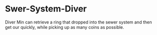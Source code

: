 # Swer-System-Diver
Diver Min can retrieve a ring that dropped into the sewer system and then get our quickly, while picking up as many coins as possible.
